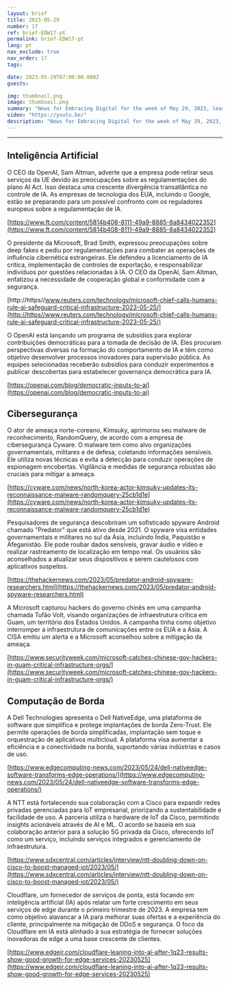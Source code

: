 ```yaml
---
layout: brief
title: 2023-05-29
number: 17
ref: brief-EDW17-pt
permalink: brief-EDW17-pt
lang: pt
nav_exclude: true
nav_order: 17
tags:

date: 2023-05-29T07:00:00.000Z
guests:

img: thumbnail.png
image: thumbnail.png
summary: "News for Embracing Digital for the week of May 29, 2023, learn about more regulations for AI, increased nation-state cyber attacks, and edge computing investments."
video: "https://youtu.be/"
description: "News for Embracing Digital for the week of May 29, 2023, learn about more regulations for AI, increased nation-state cyber attacks, and edge computing investments."
---
```






---

## Inteligência Artificial

O CEO da OpenAI, Sam Altman, adverte que a empresa pode retirar seus serviços da UE devido às preocupações sobre as regulamentações do plano AI Act. Isso destaca uma crescente divergência transatlântica no controle de IA. As empresas de tecnologia dos EUA, incluindo o Google, estão se preparando para um possível confronto com os reguladores europeus sobre a regulamentação de IA.

[https://www.ft.com/content/5814b408-8111-49a9-8885-8a8434022352](https://www.ft.com/content/5814b408-8111-49a9-8885-8a8434022352)

O presidente da Microsoft, Brad Smith, expressou preocupações sobre deep fakes e pediu por regulamentações para combater as operações de influência cibernética estrangeiras. Ele defendeu a licenciamento de IA crítica, implementação de controles de exportação, e responsabilizar indivíduos por questões relacionadas à IA. O CEO da OpenAI, Sam Altman, enfatizou a necessidade de cooperação global e conformidade com a segurança.

[http://https//www.reuters.com/technology/microsoft-chief-calls-humans-rule-ai-safeguard-critical-infrastructure-2023-05-25/](http://https//www.reuters.com/technology/microsoft-chief-calls-humans-rule-ai-safeguard-critical-infrastructure-2023-05-25/)

O OpenAI está lançando um programa de subsídios para explorar contribuições democráticas para a tomada de decisão de IA. Eles procuram perspectivas diversas na formação do comportamento de IA e têm como objetivo desenvolver processos inovadores para supervisão pública. As equipes selecionadas receberão subsídios para conduzir experimentos e publicar descobertas para estabelecer governança democrática para IA.

[https://openai.com/blog/democratic-inputs-to-ai](https://openai.com/blog/democratic-inputs-to-ai)

## Cibersegurança

O ator de ameaça norte-coreano, Kimsuky, aprimorou seu malware de reconhecimento, RandomQuery, de acordo com a empresa de cibersegurança Cyware. O malware tem como alvo organizações governamentais, militares e de defesa, coletando informações sensíveis. Ele utiliza novas técnicas e evita a detecção para conduzir operações de espionagem encobertas. Vigilância e medidas de segurança robustas são cruciais para mitigar a ameaça.

[https://cyware.com/news/north-korea-actor-kimsuky-updates-its-reconnaissance-malware-randomquery-25cb1d1e](https://cyware.com/news/north-korea-actor-kimsuky-updates-its-reconnaissance-malware-randomquery-25cb1d1e)

Pesquisadores de segurança descobriram um sofisticado spyware Android chamado "Predator" que está ativo desde 2021. O spyware visa entidades governamentais e militares no sul da Ásia, incluindo Índia, Paquistão e Afeganistão. Ele pode roubar dados sensíveis, gravar áudio e vídeo e realizar rastreamento de localização em tempo real. Os usuários são aconselhados a atualizar seus dispositivos e serem cautelosos com aplicativos suspeitos.

[https://thehackernews.com/2023/05/predator-android-spyware-researchers.html](https://thehackernews.com/2023/05/predator-android-spyware-researchers.html)

A Microsoft capturou hackers do governo chinês em uma campanha chamada Tufão Volt, visando organizações de infraestrutura crítica em Guam, um território dos Estados Unidos. A campanha tinha como objetivo interromper a infraestrutura de comunicações entre os EUA e a Ásia. A CISA emitiu um alerta e a Microsoft aconselhou sobre a mitigação da ameaça.

[https://www.securityweek.com/microsoft-catches-chinese-gov-hackers-in-guam-critical-infrastructure-orgs/](https://www.securityweek.com/microsoft-catches-chinese-gov-hackers-in-guam-critical-infrastructure-orgs/)

## Computação de Borda

A Dell Technologies apresenta o Dell NativeEdge, uma plataforma de software que simplifica e protege implantações de borda Zero-Trust. Ele permite operações de borda simplificadas, implantação sem toque e orquestração de aplicativos multicloud. A plataforma visa aumentar a eficiência e a conectividade na borda, suportando várias indústrias e casos de uso.

[https://www.edgecomputing-news.com/2023/05/24/dell-nativeedge-software-transforms-edge-operations/](https://www.edgecomputing-news.com/2023/05/24/dell-nativeedge-software-transforms-edge-operations/)

A NTT está fortalecendo sua colaboração com a Cisco para expandir redes privadas gerenciadas para IoT empresarial, priorizando a sustentabilidade e facilidade de uso. A parceria utiliza o hardware de IoT da Cisco, permitindo insights acionáveis através de AI e ML. O acordo se baseia em sua colaboração anterior para a solução 5G privada da Cisco, oferecendo IoT como um serviço, incluindo serviços integrados e gerenciamento de infraestrutura.

[https://www.sdxcentral.com/articles/interview/ntt-doubling-down-on-cisco-to-boost-managed-iot/2023/05/](https://www.sdxcentral.com/articles/interview/ntt-doubling-down-on-cisco-to-boost-managed-iot/2023/05/)

Cloudflare, um fornecedor de serviços de ponta, está focando em inteligência artificial (IA) após relatar um forte crescimento em seus serviços de edge durante o primeiro trimestre de 2023. A empresa tem como objetivo alavancar a IA para melhorar suas ofertas e a experiência do cliente, principalmente na mitigação de DDoS e segurança. O foco da Cloudflare em IA está alinhado à sua estratégia de fornecer soluções inovadoras de edge a uma base crescente de clientes.

[https://www.edgeir.com/cloudflare-leaning-into-ai-after-1q23-results-show-good-growth-for-edge-services-20230525](https://www.edgeir.com/cloudflare-leaning-into-ai-after-1q23-results-show-good-growth-for-edge-services-20230525)



